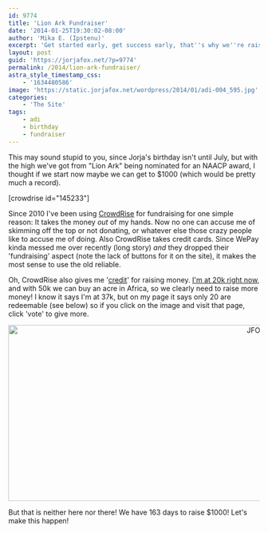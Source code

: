 ```yaml
---
id: 9774
title: 'Lion Ark Fundraiser'
date: '2014-01-25T19:30:02-08:00'
author: 'Mika E. (Ipstenu)'
excerpt: 'Get started early, get success early, that''s why we''re raising money for Jorja''s birthday when we have 163 days to go!'
layout: post
guid: 'https://jorjafox.net/?p=9774'
permalink: /2014/lion-ark-fundraiser/
astra_style_timestamp_css:
    - '1634480586'
image: 'https://static.jorjafox.net/wordpress/2014/01/adi-004_595.jpg'
categories:
    - 'The Site'
tags:
    - adi
    - birthday
    - fundraiser
---
```


This may sound stupid to you, since Jorja's birthday isn't until July, but with the high we've got from "Lion Ark" being nominated for an NAACP award, I thought if we start now maybe we can get to $1000 (which would be pretty much a record).

[crowdrise id="145233"]

Since 2010 I've been using <a href="http://crowdrise.com">CrowdRise</a> for fundraising for one simple reason: It takes the money <em>out</em> of my hands. Now no one can accuse me of skimming off the top or not donating, or whatever else those crazy people like to accuse me of doing. Also CrowdRise takes credit cards. Since WePay kinda messed me over recently (long story) <em>and</em> they dropped their 'fundraising' aspect (note the lack of buttons for it on the site), it makes the most sense to use the old reliable.

Oh, CrowdRise also gives me '<a href="http://www.crowdrise.com/community/rewards">credit</a>' for raising money. <a href="http://www.crowdrise.com/jorjafoxonline">I'm at 20k right now</a>, and with 50k we can buy an acre in Africa, so we clearly need to raise more money! I know it says I'm at 37k, but on my page it says only 20 are redeemable (see below) so if you click on the image and visit that page, click 'vote' to give more.
<p style="text-align: center;"><a href="http://www.crowdrise.com/jorjafoxonline"><img class="aligncenter  wp-image-9780" title="JFO CI Points" alt="JFO CI Points" src="//static.jorjafox.net/wordpress/2014/01/jfo-points.png" width="1030" height="353" /></a></p>
But that is neither here nor there! We have 163 days to raise $1000! Let's make this happen!